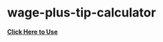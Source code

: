 # wage-plus-tip-calculator

**[Click Here to Use](https://hurr-son.github.io/wage-plus-tip-calculator/)**


